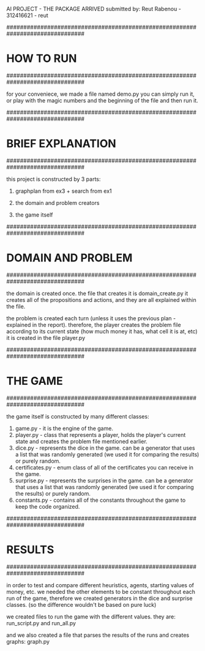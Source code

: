 AI PROJECT - THE PACKAGE ARRIVED
submitted by:
Reut Rabenou - 312416621 - reut



###############################################################################
#                                 HOW TO RUN                                  #
###############################################################################

for your conveniece, we made a file named demo.py
you can simply run it, or play with the magic numbers and the beginning of the
file and then run it.

###############################################################################
#                              BRIEF EXPLANATION                              #
###############################################################################

this project is constructed by 3 parts:

1. graphplan from ex3 + search from ex1

2. the domain and problem creators 

3. the game itself

###############################################################################
#                             DOMAIN AND PROBLEM                              #
###############################################################################

the domain is created once. the file that creates it is domain_create.py 
it creates all of the propositions and actions, and they are all explained
within the file.

the problem is created each turn (unless it uses the previous plan - explained
in the report). therefore, the player creates the problem file according to 
its current state (how much money it has, what cell it is at, etc)
it is created in the file player.py

###############################################################################
#                                  THE GAME                                   #
###############################################################################

the game itself is constructed by many different classes:
1. game.py 		   - it is the engine of the game.
2. player.py       - class that represents a player, holds the player's current
					 state and creates the problem file mentioned earlier.
3. dice.py         - represents the dice in the game. can be a generator that 
					 uses a list that was randomly generated (we used it for 
					 comparing the results) or purely random.
4. certificates.py - enum class of all of the certificates you can receive in 
					 the game.
5. surprise.py     - represents the surprises in the game. can be a generator 
					 that uses a list that was randomly generated (we used it
					 for comparing the results) or purely random.
6. constants.py	   - contains all of the constants throughout the game to keep
					 the code organized.

###############################################################################
#                                   RESULTS                                   #
###############################################################################

in order to test and compare different heuristics, agents, starting values of
money, etc. we needed the other elements to be constant throughout each run of
the game, therefore we created generators in the dice and surprise classes.
(so the difference wouldn't be based on pure luck)

we created files to run the game with the different values. they are:
run_script.py and run_all.py

and we also created a file that parses the results of the runs and creates 
graphs: graph.py
